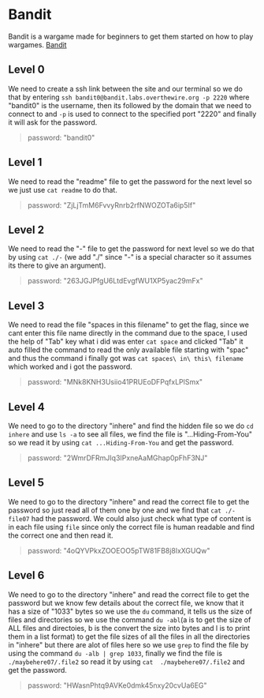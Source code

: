# Bandit
Bandit is a wargame made for beginners to get them started on how to play wargames. [Bandit](https://overthewire.org/wargames/bandit/)

## Level 0
We need to create a ssh link between the site and our terminal so we do that by entering `ssh bandit0@bandit.labs.overthewire.org -p 2220` where "bandit0" is the username, then its followed by the domain that we need to connect to and `-p` is used to connect to the specified port "2220" and finally it will ask for the password. 
> password: "bandit0" 

## Level 1
We need to read the "readme" file to get the password for the next level so we just use `cat readme` to do that. 
> password: "ZjLjTmM6FvvyRnrb2rfNWOZOTa6ip5If"

## Level 2
We need to read the "-" file to get the password for next level so we do that by using `cat ./-` (we add "./" since "-" is a special character so it assumes its there to give an argument). 
> password: "263JGJPfgU6LtdEvgfWU1XP5yac29mFx"

## Level 3
We need to read the file "spaces in this filename" to get the flag, since we cant enter this file name directly in the command due to the space, I used the help of "Tab" key what i did was enter `cat space` and clicked "Tab" it auto filled the command to read the only available file starting with "spac" and thus the command i finally got was `cat spaces\ in\ this\ filename` which worked and i got the password.
> password: "MNk8KNH3Usiio41PRUEoDFPqfxLPlSmx"

## Level 4
We need to go to the directory "inhere" and find the hidden file so we do `cd inhere` and use `ls -a` to see all files, we find the file is "...Hiding-From-You" so we read it by using `cat ...Hiding-From-You` and get the password.
> password: "2WmrDFRmJIq3IPxneAaMGhap0pFhF3NJ"

## Level 5
We need to go to the directory "inhere" and read the correct file to get the password so just read all of them one by one and we find that `cat ./-file07` had the password. We could also just check what type of content is in each file using `file` since only the correct file is human readable and find the correct one and then read it.
> password: "4oQYVPkxZOOEOO5pTW81FB8j8lxXGUQw"

## Level 6
We need to go to the directory "inhere" and read the correct file to get the password but we know few details about the correct file, we know that it has a size of "1033" bytes so we use the `du` command, it tells us the size of files and directories so we use the command `du -abl`(a is to get the size of ALL files and directoies, b is the convert the size into bytes and l is to print them in a list format) to get the file sizes of all the files in all the directories in "inhere" but there are alot of files here so we use `grep` to find the file by using the command `du -alb | grep 1033`, finally we find the file is `./maybehere07/.file2` so read it by using `cat  ./maybehere07/.file2` and get the password. 
> password: "HWasnPhtq9AVKe0dmk45nxy20cvUa6EG"
